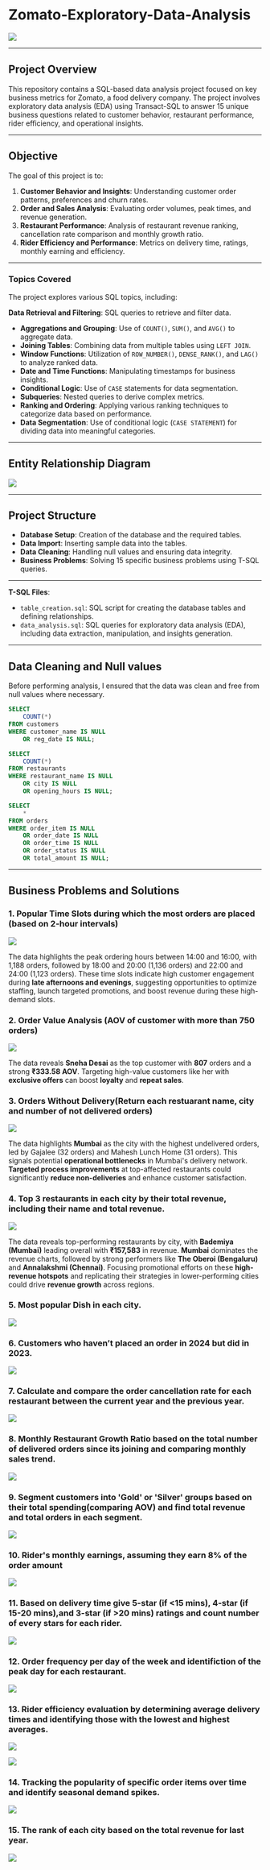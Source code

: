 # Zomato-Exploratory-Data-Analysis

![](https://github.com/Amjt11/Zomato-Exploratory-Data-Analysis/blob/main/brand_logo.png)

---

## Project Overview
This repository contains a SQL-based data analysis project focused on key business metrics for Zomato, a food delivery company. The project involves exploratory data analysis (EDA) using Transact-SQL to answer 15 unique business questions related to customer behavior, restaurant performance, rider efficiency, and operational insights.

---

## Objective
The goal of this project is to:
1. **Customer Behavior and Insights**: Understanding customer order patterns, preferences and churn rates.
2. **Order and Sales Analysis**: Evaluating order volumes, peak times, and revenue generation.
3. **Restaurant Performance**: Analysis of restaurant revenue ranking, cancellation rate comparison and monthly growth ratio.
4. **Rider Efficiency and Performance**: Metrics on delivery time, ratings, monthly earning and efficiency.

---

### Topics Covered
The project explores various SQL topics, including:

 **Data Retrieval and Filtering**: SQL queries to retrieve and filter data.
- **Aggregations and Grouping**: Use of `COUNT()`, `SUM()`, and `AVG()` to aggregate data.
- **Joining Tables**: Combining data from multiple tables using `LEFT JOIN`.
- **Window Functions**: Utilization of `ROW_NUMBER()`, `DENSE_RANK()`, and `LAG()` to analyze ranked data.
- **Date and Time Functions**: Manipulating timestamps for business insights.
- **Conditional Logic**: Use of `CASE` statements for data segmentation.
- **Subqueries**: Nested queries to derive complex metrics.
- **Ranking and Ordering**: Applying various ranking techniques to categorize data based on performance.
- **Data Segmentation**: Use of conditional logic (`CASE STATEMENT`) for dividing data into meaningful categories.

---

## Entity Relationship Diagram

![](https://github.com/Amjt11/Zomato-Exploratory-Data-Analysis/blob/main/ERD.jpg)

---

## Project Structure
- **Database Setup**: Creation of the database and the required tables.
- **Data Import**: Inserting sample data into the tables.
- **Data Cleaning**: Handling null values and ensuring data integrity.
- **Business Problems**: Solving 15 specific business problems using T-SQL queries. 

---

**T-SQL Files**:
  - `table_creation.sql`: SQL script for creating the database tables and defining relationships.
  - `data_analysis.sql`: SQL queries for exploratory data analysis (EDA), including data extraction, manipulation, and insights generation.

---

## Data Cleaning and Null values

Before performing analysis, I ensured that the data was clean and free from null values where necessary.
```sql
SELECT
	COUNT(*)
FROM customers
WHERE customer_name IS NULL
	OR reg_date IS NULL;

SELECT
	COUNT(*)
FROM restaurants
WHERE restaurant_name IS NULL
	OR city IS NULL
	OR opening_hours IS NULL;

SELECT
	*
FROM orders
WHERE order_item IS NULL
	OR order_date IS NULL
	OR order_time IS NULL
	OR order_status IS NULL
	OR total_amount IS NULL;
```
---

## Business Problems and Solutions

### 1. Popular Time Slots during which the most orders are placed (based on 2-hour intervals)

![](https://github.com/Amjt11/Zomato-Exploratory-Data-Analysis/blob/main/Output%20screenshots/1.jpg)

The data highlights the peak ordering hours between 14:00 and 16:00, with 1,188 orders, followed by 18:00 and 20:00 (1,136 orders) and 22:00 and 24:00 (1,123 orders). These time slots indicate high customer engagement during **late afternoons and evenings**, suggesting opportunities to optimize staffing, launch targeted promotions, and boost revenue during these high-demand slots.

### 2. Order Value Analysis (AOV of customer with more than 750 orders)

![](https://github.com/Amjt11/Zomato-Exploratory-Data-Analysis/blob/main/Output%20screenshots/2.jpg)

The data reveals **Sneha Desai** as the top customer with **807** orders and a strong **₹333.58 AOV**. Targeting high-value customers like her with **exclusive offers** can boost **loyalty** and **repeat sales**.

### 3. Orders Without Delivery(Return each restuarant name, city and number of not delivered orders)

![](https://github.com/Amjt11/Zomato-Exploratory-Data-Analysis/blob/main/Output%20screenshots/3.jpg)

The data highlights **Mumbai** as the city with the highest undelivered orders, led by Gajalee (32 orders) and Mahesh Lunch Home (31 orders). This signals potential **operational bottlenecks** in Mumbai's delivery network. **Targeted process improvements** at top-affected restaurants could significantly **reduce non-deliveries** and enhance customer satisfaction.

### 4. Top 3 restaurants in each city by their total revenue, including their name and total revenue.

![](https://github.com/Amjt11/Zomato-Exploratory-Data-Analysis/blob/main/Output%20screenshots/4.jpg)

The data reveals top-performing restaurants by city, with **Bademiya (Mumbai)** leading overall with **₹157,583** in revenue. **Mumbai** dominates the revenue charts, followed by strong performers like **The Oberoi (Bengaluru)** and **Annalakshmi (Chennai)**. Focusing promotional efforts on these **high-revenue hotspots** and replicating their strategies in lower-performing cities could drive **revenue growth** across regions.

### 5. Most popular Dish in each city.

![](https://github.com/Amjt11/Zomato-Exploratory-Data-Analysis/blob/main/Output%20screenshots/5.jpg)

### 6. Customers who haven’t placed an order in 2024 but did in 2023.

![](https://github.com/Amjt11/Zomato-Exploratory-Data-Analysis/blob/main/Output%20screenshots/6.jpg)

### 7. Calculate and compare the order cancellation rate for each restaurant between the current year and the previous year.

![](https://github.com/Amjt11/Zomato-Exploratory-Data-Analysis/blob/main/Output%20screenshots/7.jpg)

### 8. Monthly Restaurant Growth Ratio based on the total number of delivered orders since its joining and comparing monthly sales trend. 

![](https://github.com/Amjt11/Zomato-Exploratory-Data-Analysis/blob/main/Output%20screenshots/8.jpg)

### 9. Segment customers into 'Gold' or 'Silver' groups based on their total spending(comparing AOV) and find total revenue and total orders in each segment.

![](https://github.com/Amjt11/Zomato-Exploratory-Data-Analysis/blob/main/Output%20screenshots/9.jpg)

### 10. Rider's monthly earnings, assuming they earn 8% of the order amount

![](https://github.com/Amjt11/Zomato-Exploratory-Data-Analysis/blob/main/Output%20screenshots/10.jpg)

### 11. Based on delivery time give 5-star (if <15 mins), 4-star (if 15-20 mins),and 3-star (if >20 mins) ratings and count number of every stars for each rider.

![](https://github.com/Amjt11/Zomato-Exploratory-Data-Analysis/blob/main/Output%20screenshots/11.jpg)

### 12.  Order frequency per day of the week and identifiction of the peak day for each restaurant.

![](https://github.com/Amjt11/Zomato-Exploratory-Data-Analysis/blob/main/Output%20screenshots/12.jpg)

### 13. Rider efficiency evaluation by determining average delivery times and identifying those with the lowest and highest averages.

![](https://github.com/Amjt11/Zomato-Exploratory-Data-Analysis/blob/main/Output%20screenshots/13a.jpg)


![](https://github.com/Amjt11/Zomato-Exploratory-Data-Analysis/blob/main/Output%20screenshots/13b.jpg)

### 14. Tracking the popularity of specific order items over time and identify seasonal demand spikes.

![](https://github.com/Amjt11/Zomato-Exploratory-Data-Analysis/blob/main/Output%20screenshots/14.jpg)

### 15. The rank of each city based on the total revenue for last year.

![](https://github.com/Amjt11/Zomato-Exploratory-Data-Analysis/blob/main/Output%20screenshots/15.jpg)















